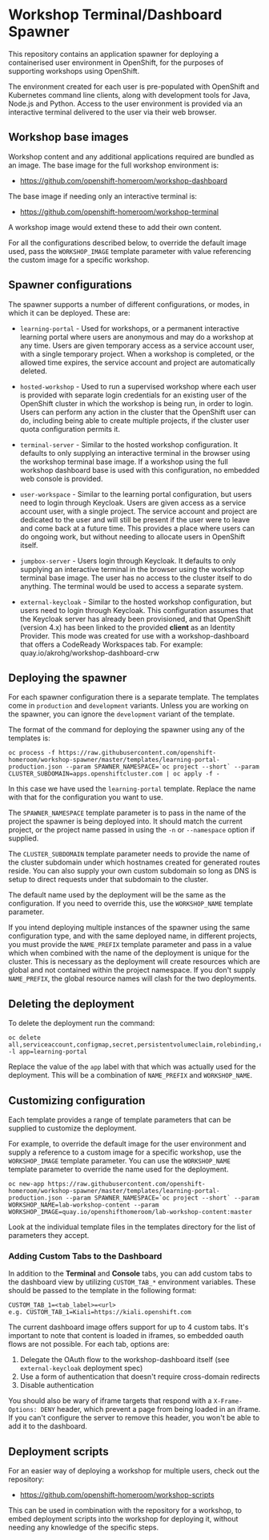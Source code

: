 Workshop Terminal/Dashboard Spawner
===================================

This repository contains an application spawner for deploying a containerised user environment in OpenShift, for the purposes of supporting workshops using OpenShift.

The environment created for each user is pre-populated with OpenShift and Kubernetes command line clients, along with development tools for Java, Node.js and Python. Access to the user environment is provided via an interactive terminal delivered to the user via their web browser.

Workshop base images
--------------------

Workshop content and any additional applications required are bundled as an image. The base image for the full workshop environment is:

* https://github.com/openshift-homeroom/workshop-dashboard

The base image if needing only an interactive terminal is:

* https://github.com/openshift-homeroom/workshop-terminal

A workshop image would extend these to add their own content.

For all the configurations described below, to override the default image used, pass the `WORKSHOP_IMAGE` template parameter with value referencing the custom image for a specific workshop.

Spawner configurations
----------------------

The spawner supports a number of different configurations, or modes, in which it can be deployed. These are:

* `learning-portal` - Used for workshops, or a permanent interactive learning portal where users are anonymous and may do a workshop at any time. Users are given temporary access as a service account user, with a single temporary project. When a workshop is completed, or the allowed time expires, the service account and project are automatically deleted.

* `hosted-workshop` - Used to run a supervised workshop where each user is provided with separate login credentials for an existing user of the OpenShift cluster in which the workshop is being run, in order to login. Users can perform any action in the cluster that the OpenShift user can do, including being able to create multiple projects, if the cluster user quota configuration permits it.

* `terminal-server` - Similar to the hosted workshop configuration. It defaults to only supplying an interactive terminal in the browser using the workshop terminal base image. If a workshop using the full workshop dashboard base is used with this configuration, no embedded web console is provided.

* `user-workspace` - Similar to the learning portal configuration, but users need to login through Keycloak. Users are given access as a service account user, with a single project. The service account and project are dedicated to the user and will still be present if the user were to leave and come back at a future time. This provides a place where users can do ongoing work, but without needing to allocate users in OpenShift itself.

* `jumpbox-server` - Users login through Keycloak. It defaults to only supplying an interactive terminal in the browser using the workshop terminal base image. The user has no access to the cluster itself to do anything. The terminal would be used to access a separate system.

* `external-keycloak` - Similar to the hosted workshop configuration, but users need to login through Keycloak. This configuration assumes that the Keycloak server has already been provisioned, and that OpenShift (version 4.x) has been linked to the provided **client** as an Identity Provider. This mode was created for use with a workshop-dashboard that offers a CodeReady Workspaces tab. For example: quay.io/akrohg/workshop-dashboard-crw

Deploying the spawner
---------------------

For each spawner configuration there is a separate template. The templates come in `production` and `development` variants. Unless you are working on the spawner, you can ignore the `development` variant of the template.

The format of the command for deploying the spawner using any of the templates is:

```
oc process -f https://raw.githubusercontent.com/openshift-homeroom/workshop-spawner/master/templates/learning-portal-production.json --param SPAWNER_NAMESPACE=`oc project --short` --param CLUSTER_SUBDOMAIN=apps.openshiftcluster.com | oc apply -f -
```

In this case we have used the `learning-portal` template. Replace the name with that for the configuration you want to use.

The `SPAWNER_NAMESPACE` template parameter is to pass in the name of the project the spawner is being deployed into. It should match the current project, or the project name passed in using the `-n` or `--namespace` option if supplied.

The `CLUSTER_SUBDOMAIN` template parameter needs to provide the name of the cluster subdomain under which hostnames created for generated routes reside. You can also supply your own custom subdomain so long as DNS is setup to direct requests under that subdomain to the cluster.

The default name used by the deployment will be the same as the configuration. If you need to override this, use the `WORKSHOP_NAME` template parameter.

If you intend deploying multiple instances of the spawner using the same configuration type, and with the same deployed name, in different projects, you must provide the `NAME_PREFIX` template parameter and pass in a value which when combined with the name of the deployment is unique for the cluster. This is necessary as the deployment will create resources which are global and not contained within the project namespace. If you don't supply `NAME_PREFIX`, the global resource names will clash for the two deployments.

Deleting the deployment
-----------------------

To delete the deployment run the command:

```
oc delete all,serviceaccount,configmap,secret,persistentvolumeclaim,rolebinding,clusterrole,clusterrolebinding,oauthclient -l app=learning-portal
```

Replace the value of the `app` label with that which was actually used for the deployment. This will be a combination of `NAME_PREFIX` and `WORKSHOP_NAME`.

Customizing configuration
-------------------------

Each template provides a range of template parameters that can be supplied to customize the deployment.

For example, to override the default image for the user environment and supply a reference to a custom image for a specific workshop, use the `WORKSHOP_IMAGE` template parameter. You can use the `WORKSHOP_NAME` template parameter to override the name used for the deployment.

```
oc new-app https://raw.githubusercontent.com/openshift-homeroom/workshop-spawner/master/templates/learning-portal-production.json --param SPAWNER_NAMESPACE=`oc project --short` --param WORKSHOP_NAME=lab-workshop-content --param WORKSHOP_IMAGE=quay.io/openshifthomeroom/lab-workshop-content:master
```

Look at the individual template files in the templates directory for the list of parameters they accept.

### Adding Custom Tabs to the Dashboard
In addition to the **Terminal** and **Console** tabs, you can add custom tabs to the dashboard view by utilizing  `CUSTOM_TAB_*` environment variables. These should be passed to the template in the following format:

```
CUSTOM_TAB_1=<tab_label>=<url>
e.g. CUSTOM_TAB_1=Kiali=https://kiali.openshift.com
```

The current dashboard image offers support for up to 4 custom tabs. It's important to note that content is loaded in iframes, so embedded oauth flows are not possible. For each tab, options are:

1. Delegate the OAuth flow to the workshop-dashboard itself (see `external-keycloak` deployment spec)
2. Use a form of authentication that doesn't require cross-domain redirects
3. Disable authentication

You should also be wary of iframe targets that respond with a `X-Frame-Options: DENY` header, which prevent a page from being loaded in an iframe. If you can't configure the server to remove this header, you won't be able to add it to the dashboard.


Deployment scripts
------------------

For an easier way of deploying a workshop for multiple users, check out the repository:

* https://github.com/openshift-homeroom/workshop-scripts

This can be used in combination with the repository for a workshop, to embed deployment scripts into the workshop for deploying it, without needing any knowledge of the specific steps.
